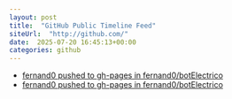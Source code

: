 ```yaml
---
layout: post
title:  "GitHub Public Timeline Feed"
siteUrl:  "http://github.com/"
date:  2025-07-20 16:45:13+00:00
categories: github
---
```

*  [fernand0 pushed to gh-pages in fernand0/botElectrico](https://github.com/fernand0/botElectrico/compare/2d90dff3b1...8bae807855)
*  [fernand0 pushed to gh-pages in fernand0/botElectrico](https://github.com/fernand0/botElectrico/compare/7fd5915506...caec0b56ea)
